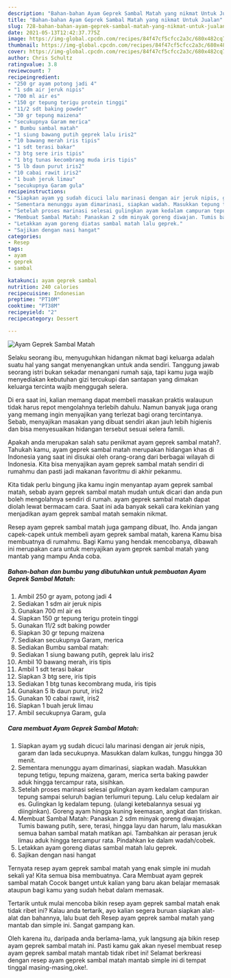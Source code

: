 ```yaml
---
description: "Bahan-bahan Ayam Geprek Sambal Matah yang nikmat Untuk Jualan"
title: "Bahan-bahan Ayam Geprek Sambal Matah yang nikmat Untuk Jualan"
slug: 728-bahan-bahan-ayam-geprek-sambal-matah-yang-nikmat-untuk-jualan
date: 2021-05-13T12:42:37.775Z
image: https://img-global.cpcdn.com/recipes/84f47cf5cfcc2a3c/680x482cq70/ayam-geprek-sambal-matah-foto-resep-utama.jpg
thumbnail: https://img-global.cpcdn.com/recipes/84f47cf5cfcc2a3c/680x482cq70/ayam-geprek-sambal-matah-foto-resep-utama.jpg
cover: https://img-global.cpcdn.com/recipes/84f47cf5cfcc2a3c/680x482cq70/ayam-geprek-sambal-matah-foto-resep-utama.jpg
author: Chris Schultz
ratingvalue: 3.8
reviewcount: 7
recipeingredient:
- "250 gr ayam potong jadi 4"
- "1 sdm air jeruk nipis"
- "700 ml air es"
- "150 gr tepung terigu protein tinggi"
- "11/2 sdt baking powder"
- "30 gr tepung maizena"
- "secukupnya Garam merica"
- " Bumbu sambal matah"
- "1 siung bawang putih geprek lalu iris2"
- "10 bawang merah iris tipis"
- "1 sdt terasi bakar"
- "3 btg sere iris tipis"
- "1 btg tunas kecombrang muda iris tipis"
- "5 lb daun purut iris2"
- "10 cabai rawit iris2"
- "1 buah jeruk limau"
- "secukupnya Garam gula"
recipeinstructions:
- "Siapkan ayam yg sudah dicuci lalu marinasi dengan air jeruk nipis, garam dan lada secukupnya. Masukkan dalam kulkas, tunggu hingga 30 menit."
- "Sementara menunggu ayam dimarinasi, siapkan wadah. Masukkan tepung tetigu, tepung maizena, garam, merica serta baking pawder aduk hingga tercampur rata, sisihkan."
- "Setelah proses marinasi selesai gulingkan ayam kedalam campuran tepung sampai seluruh bagian terlumuri tepung. Lalu celup kedalam air es. Gulingkan lg kedalam tepung. (ulangi ketebalannya sesuai yg diinginkan). Goreng ayam hingga kuning keemasan, angkat dan tiriskan."
- "Membuat Sambal Matah: Panaskan 2 sdm minyak goreng diwajan. Tumis bawang putih, sere, terasi, hingga layu dan harum, lalu masukkan semua bahan sambal matah matikan api. Tambahkan air perasan jeruk limau aduk hingga tercampur rata. Pindahkan ke dalam wadah/cobek."
- "Letakkan ayam goreng diatas sambal matah lalu geprek."
- "Sajikan dengan nasi hangat"
categories:
- Resep
tags:
- ayam
- geprek
- sambal

katakunci: ayam geprek sambal 
nutrition: 240 calories
recipecuisine: Indonesian
preptime: "PT10M"
cooktime: "PT38M"
recipeyield: "2"
recipecategory: Dessert

---
```



![Ayam Geprek Sambal Matah](https://img-global.cpcdn.com/recipes/84f47cf5cfcc2a3c/680x482cq70/ayam-geprek-sambal-matah-foto-resep-utama.jpg)

Selaku seorang ibu, menyuguhkan hidangan nikmat bagi keluarga adalah suatu hal yang sangat menyenangkan untuk anda sendiri. Tanggung jawab seorang istri bukan sekadar menangani rumah saja, tapi kamu juga wajib menyediakan kebutuhan gizi tercukupi dan santapan yang dimakan keluarga tercinta wajib menggugah selera.

Di era  saat ini, kalian memang dapat membeli masakan praktis walaupun tidak harus repot mengolahnya terlebih dahulu. Namun banyak juga orang yang memang ingin menyajikan yang terlezat bagi orang tercintanya. Sebab, menyajikan masakan yang dibuat sendiri akan jauh lebih higienis dan bisa menyesuaikan hidangan tersebut sesuai selera famili. 



Apakah anda merupakan salah satu penikmat ayam geprek sambal matah?. Tahukah kamu, ayam geprek sambal matah merupakan hidangan khas di Indonesia yang saat ini disukai oleh orang-orang dari berbagai wilayah di Indonesia. Kita bisa menyajikan ayam geprek sambal matah sendiri di rumahmu dan pasti jadi makanan favoritmu di akhir pekanmu.

Kita tidak perlu bingung jika kamu ingin menyantap ayam geprek sambal matah, sebab ayam geprek sambal matah mudah untuk dicari dan anda pun boleh mengolahnya sendiri di rumah. ayam geprek sambal matah dapat diolah lewat bermacam cara. Saat ini ada banyak sekali cara kekinian yang menjadikan ayam geprek sambal matah semakin nikmat.

Resep ayam geprek sambal matah juga gampang dibuat, lho. Anda jangan capek-capek untuk membeli ayam geprek sambal matah, karena Kamu bisa membuatnya di rumahmu. Bagi Kamu yang hendak mencobanya, dibawah ini merupakan cara untuk menyajikan ayam geprek sambal matah yang mantab yang mampu Anda coba.

<!--inarticleads1-->

##### Bahan-bahan dan bumbu yang dibutuhkan untuk pembuatan Ayam Geprek Sambal Matah:

1. Ambil 250 gr ayam, potong jadi 4
1. Sediakan 1 sdm air jeruk nipis
1. Gunakan 700 ml air es
1. Siapkan 150 gr tepung terigu protein tinggi
1. Gunakan 11/2 sdt baking powder
1. Siapkan 30 gr tepung maizena
1. Sediakan secukupnya Garam, merica
1. Sediakan  Bumbu sambal matah:
1. Sediakan 1 siung bawang putih, geprek lalu iris2
1. Ambil 10 bawang merah, iris tipis
1. Ambil 1 sdt terasi bakar
1. Siapkan 3 btg sere, iris tipis
1. Sediakan 1 btg tunas kecombrang muda, iris tipis
1. Gunakan 5 lb daun purut, iris2
1. Gunakan 10 cabai rawit, iris2
1. Siapkan 1 buah jeruk limau
1. Ambil secukupnya Garam, gula




<!--inarticleads2-->

##### Cara membuat Ayam Geprek Sambal Matah:

1. Siapkan ayam yg sudah dicuci lalu marinasi dengan air jeruk nipis, garam dan lada secukupnya. Masukkan dalam kulkas, tunggu hingga 30 menit.
1. Sementara menunggu ayam dimarinasi, siapkan wadah. Masukkan tepung tetigu, tepung maizena, garam, merica serta baking pawder aduk hingga tercampur rata, sisihkan.
1. Setelah proses marinasi selesai gulingkan ayam kedalam campuran tepung sampai seluruh bagian terlumuri tepung. Lalu celup kedalam air es. Gulingkan lg kedalam tepung. (ulangi ketebalannya sesuai yg diinginkan). Goreng ayam hingga kuning keemasan, angkat dan tiriskan.
1. Membuat Sambal Matah: Panaskan 2 sdm minyak goreng diwajan. Tumis bawang putih, sere, terasi, hingga layu dan harum, lalu masukkan semua bahan sambal matah matikan api. Tambahkan air perasan jeruk limau aduk hingga tercampur rata. Pindahkan ke dalam wadah/cobek.
1. Letakkan ayam goreng diatas sambal matah lalu geprek.
1. Sajikan dengan nasi hangat




Ternyata resep ayam geprek sambal matah yang enak simple ini mudah sekali ya! Kita semua bisa membuatnya. Cara Membuat ayam geprek sambal matah Cocok banget untuk kalian yang baru akan belajar memasak ataupun bagi kamu yang sudah hebat dalam memasak.

Tertarik untuk mulai mencoba bikin resep ayam geprek sambal matah enak tidak ribet ini? Kalau anda tertarik, ayo kalian segera buruan siapkan alat-alat dan bahannya, lalu buat deh Resep ayam geprek sambal matah yang mantab dan simple ini. Sangat gampang kan. 

Oleh karena itu, daripada anda berlama-lama, yuk langsung aja bikin resep ayam geprek sambal matah ini. Pasti kamu gak akan nyesel membuat resep ayam geprek sambal matah mantab tidak ribet ini! Selamat berkreasi dengan resep ayam geprek sambal matah mantab simple ini di tempat tinggal masing-masing,oke!.


